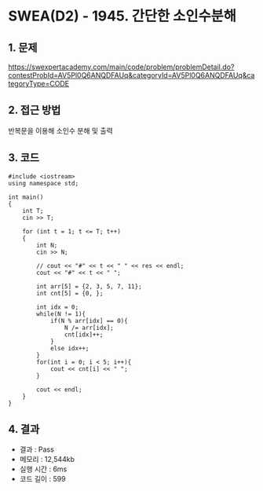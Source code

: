 # SWEA(D2) - 1945. 간단한 소인수분해

## 1. 문제  
https://swexpertacademy.com/main/code/problem/problemDetail.do?contestProbId=AV5Pl0Q6ANQDFAUq&categoryId=AV5Pl0Q6ANQDFAUq&categoryType=CODE
## 2. 접근 방법  
반복문을 이용해 소인수 분해 및 출력
## 3. 코드  
```
#include <iostream>
using namespace std;

int main()
{
	int T;
	cin >> T;

	for (int t = 1; t <= T; t++)
	{
        int N;
        cin >> N;

		// cout << "#" << t << " " << res << endl;
        cout << "#" << t << " ";

        int arr[5] = {2, 3, 5, 7, 11};
        int cnt[5] = {0, };
        
        int idx = 0;
        while(N != 1){
            if(N % arr[idx] == 0){
                N /= arr[idx];
                cnt[idx]++;
            }
            else idx++;
        }
        for(int i = 0; i < 5; i++){
            cout << cnt[i] << " ";
        }
        
        cout << endl;
	}
}
```
## 4. 결과
- 결과 : Pass 
- 메모리 : 12,544kb
- 실행 시간 : 6ms
- 코드 길이 : 599